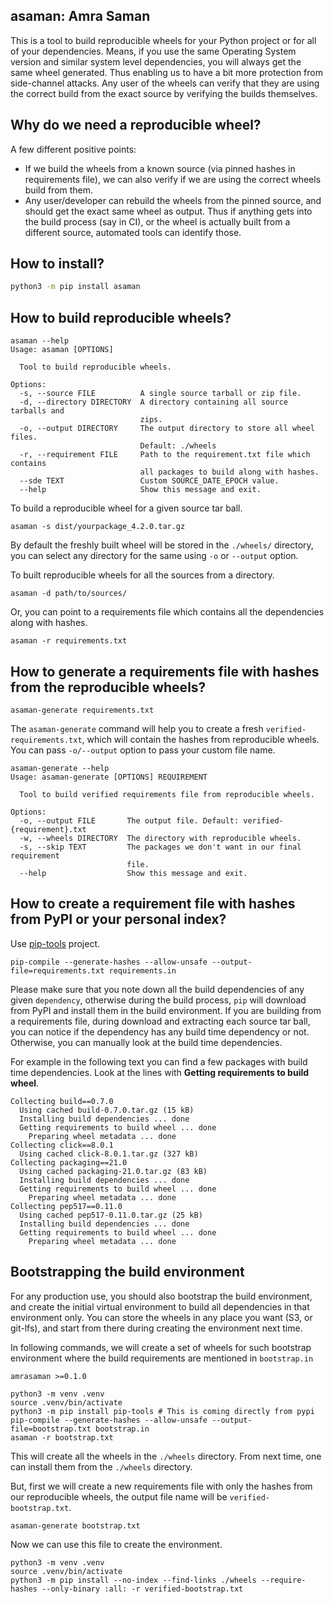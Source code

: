 ## asaman: Amra Saman

This is a tool to build reproducible wheels for your Python project or for all of your dependencies. Means, if you use the same Operating System version and similar system level dependencies, you will always get the same wheel generated. Thus enabling us to have a bit more protection from side-channel attacks. Any user of the wheels can verify that they are using the correct build from the exact source by verifying the builds themselves.

## Why do we need a reproducible wheel?

A few different positive points:

- If we build the wheels from a known source (via pinned hashes in requirements file), we can also verify if we are using the correct wheels build from them.
- Any user/developer can rebuild the wheels from the pinned source, and should get the exact same wheel as output. Thus if anything gets into the build process (say in CI), or the wheel is actually built from a different source, automated tools can identify those.


## How to install?

```bash
python3 -m pip install asaman
```

## How to build reproducible wheels?

```
asaman --help
Usage: asaman [OPTIONS]

  Tool to build reproducible wheels.

Options:
  -s, --source FILE          A single source tarball or zip file.
  -d, --directory DIRECTORY  A directory containing all source tarballs and
                             zips.
  -o, --output DIRECTORY     The output directory to store all wheel files.
                             Default: ./wheels
  -r, --requirement FILE     Path to the requirement.txt file which contains
                             all packages to build along with hashes.
  --sde TEXT                 Custom SOURCE_DATE_EPOCH value.
  --help                     Show this message and exit.
```

To build a reproducible wheel for a given source tar ball.

```
asaman -s dist/yourpackage_4.2.0.tar.gz
```

By default the freshly built wheel will be stored in the `./wheels/` directory, you can select any directory for the same using `-o` or `--output` option.

To built reproducible wheels for all the sources from a directory.


```
asaman -d path/to/sources/
```

Or, you can point to a requirements file which contains all the dependencies along with hashes.

```
asaman -r requirements.txt
```


## How to generate a requirements file with hashes from the reproducible wheels?

```
asaman-generate requirements.txt
```

The `asaman-generate` command will help you to create a fresh `verified-requirements.txt`, which
will contain the hashes from reproducible wheels. You can pass `-o/--output` option to pass your
custom file name.

```
asaman-generate --help
Usage: asaman-generate [OPTIONS] REQUIREMENT

  Tool to build verified requirements file from reproducible wheels.

Options:
  -o, --output FILE       The output file. Default: verified-{requirement}.txt
  -w, --wheels DIRECTORY  The directory with reproducible wheels.
  -s, --skip TEXT         The packages we don't want in our final requirement
                          file.
  --help                  Show this message and exit.
```

## How to create a requirement file with hashes from PyPI or your personal index?

Use [pip-tools](https://github.com/jazzband/pip-tools/) project.

```
pip-compile --generate-hashes --allow-unsafe --output-file=requirements.txt requirements.in
```

Please make sure that you note down all the build dependencies  of any given `dependency`, otherwise during the build process, `pip` will download from PyPI and install them in the build environment. If you are building from a requirements file, during download and extracting each source tar ball, you can notice if the dependency has any build time dependency or not. Otherwise, you can manually look at the build time dependencies. 

For example in the following text you can find a few packages with build time dependencies.
Look at the lines with **Getting requirements to build wheel**.

```
Collecting build==0.7.0
  Using cached build-0.7.0.tar.gz (15 kB)
  Installing build dependencies ... done
  Getting requirements to build wheel ... done
    Preparing wheel metadata ... done
Collecting click==8.0.1
  Using cached click-8.0.1.tar.gz (327 kB)
Collecting packaging==21.0
  Using cached packaging-21.0.tar.gz (83 kB)
  Installing build dependencies ... done
  Getting requirements to build wheel ... done
    Preparing wheel metadata ... done
Collecting pep517==0.11.0
  Using cached pep517-0.11.0.tar.gz (25 kB)
  Installing build dependencies ... done
  Getting requirements to build wheel ... done
    Preparing wheel metadata ... done
```


## Bootstrapping the build environment

For any production use, you should also bootstrap the build environment, and create the initial virtual environment to build all dependencies in that environment only. You can store the wheels in any place you want (S3, or git-lfs), and start from there during creating the environment next time.

In following commands, we will create a set of wheels for such bootstrap environment where the build requirements are mentioned in `bootstrap.in` 

```
amrasaman >=0.1.0
```

```
python3 -m venv .venv
source .venv/bin/activate
python3 -m pip install pip-tools # This is coming directly from pypi
pip-compile --generate-hashes --allow-unsafe --output-file=bootstrap.txt bootstrap.in
asaman -r bootstrap.txt
```

This will create all the wheels in the `./wheels` directory.
From next time, one can install them from the `./wheels` directory.

But, first we will create a new requirements file with only the hashes from our reproducible wheels, the output file name will be `verified-bootstrap.txt`.

```
asaman-generate bootstrap.txt
```

Now we can use this file to create the environment.

```
python3 -m venv .venv
source .venv/bin/activate
python3 -m pip install --no-index --find-links ./wheels --require-hashes --only-binary :all: -r verified-bootstrap.txt 
```







